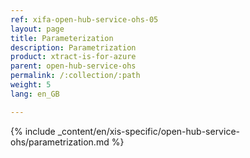 ```yaml
---
ref: xifa-open-hub-service-ohs-05
layout: page
title: Parameterization
description: Parametrization
product: xtract-is-for-azure
parent: open-hub-service-ohs
permalink: /:collection/:path
weight: 5
lang: en_GB

---
```

{% include _content/en/xis-specific/open-hub-service-ohs/parametrization.md  %}